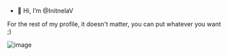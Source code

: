 - 👋 Hi, I’m @InitnelaV
  
For the rest of my profile, it doesn't matter, you can put whatever you want ;)

![image](https://github.com/user-attachments/assets/d9e08d4f-dac5-49e9-aa84-3627d0b23abe)






<!---
InitnelaV/InitnelaV is a ✨ special ✨ repository because its `README.md` (this file) appears on your GitHub profile.
You can click the Preview link to take a look at your changes.
--->
